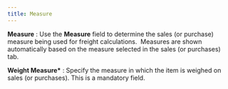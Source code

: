 ```yaml
---
title: Measure
---
```



**Measure**
: Use the **Measure**  field to determine the sales (or purchase) measure being used for freight  calculations.  Measures  are shown automatically based on the measure selected in the sales (or  purchases) tab.


**Weight Measure\***
: Specify the measure in which the item is weighed  on sales (or purchases). This is a mandatory field.
